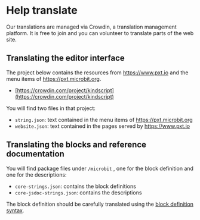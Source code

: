 # Help translate

Our translations are managed via Crowdin, a translation management platform. It is free to join
and you can volunteer to translate parts of the web site.

## Translating the editor interface

The project below contains the resources from https://www.pxt.io and the menu items of https://pxt.microbit.org.

* [https://crowdin.com/project/kindscript](https://crowdin.com/project/kindscript)

You will find two files in that project:

* ``string.json``: text contained in the menu items of https://pxt.microbit.org
* ``website.json``: text contained in the pages served by https://www.pxt.io 

## Translating the blocks and reference documentation

You will find package files under ``/microbit`` , one for the block definition and one for the descriptions:

* ``core-strings.json``: contains the block definitions
* ``core-jsdoc-strings.json``: contains the descriptions

The block definition should be carefully translated using the [block definition syntax](https://www.pxt.io/defining-blocks).